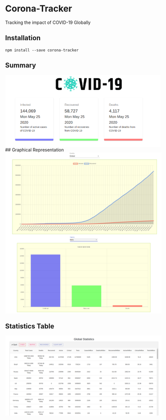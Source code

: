 # Corona-Tracker
Tracking the impact of COVID-19 Globally


## Installation
```
npm install --save corona-tracker
```

## Summary
<img src="https://github.com/hrshtpnt/Corona-Tracker/blob/master/src/images/screenshots/first-section.PNG" align="center" width="500">
## Graphical Representation
<img src="https://github.com/hrshtpnt/Corona-Tracker/blob/master/src/images/screenshots/graph1.PNG" align="center" width="800">
<img src="https://github.com/hrshtpnt/Corona-Tracker/blob/master/src/images/screenshots/graph2.PNG" align="center" width="800">

## Statistics Table
<img src="https://github.com/hrshtpnt/Corona-Tracker/blob/master/src/images/screenshots/stats.PNG" align="center" width="800">
